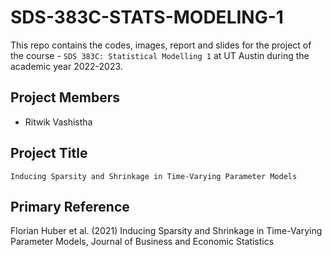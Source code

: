 # SDS-383C-STATS-MODELING-1

This repo contains the codes, images, report and slides for the project of the course - `SDS 383C: Statistical Modelling 1` at UT Austin during the academic year 2022-2023.

## Project Members
  - Ritwik Vashistha

## Project Title
`Inducing Sparsity and Shrinkage in Time-Varying Parameter Models`

## Primary Reference
Florian Huber et al. (2021) Inducing Sparsity and Shrinkage in Time-Varying Parameter Models, Journal of Business and Economic Statistics
